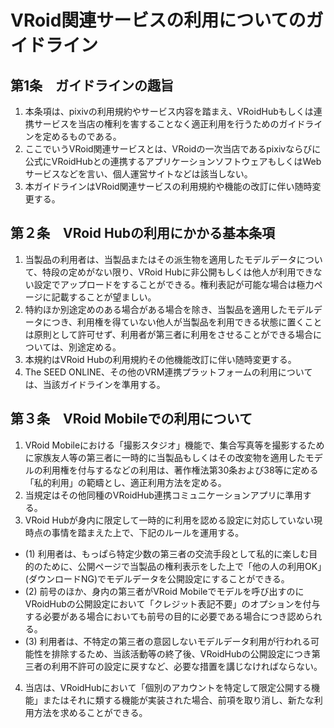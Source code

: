 # VRoid関連サービスの利用についてのガイドライン
## 第1条　ガイドラインの趣旨
1. 本条項は、pixivの利用規約やサービス内容を踏まえ、VRoidHubもしくは連携サービスを当店の権利を害することなく適正利用を行うためのガイドラインを定めるものである。
2. ここでいうVRoid関連サービスとは、VRoidの一次当店であるpixivならびに公式にVRoidHubとの連携するアプリケーションソフトウェアもしくはWebサービスなどを言い、個人運営サイトなどは該当しない。
3. 本ガイドラインはVRoid関連サービスの利用規約や機能の改訂に伴い随時変更する。

## 第２条　VRoid Hubの利用にかかる基本条項
1.  当製品の利用者は、当製品またはその派生物を適用したモデルデータについて、特段の定めがない限り、VRoid Hubに非公開もしくは他人が利用できない設定でアップロードをすることができる。権利表記が可能な場合は極力ページに記載することが望ましい。
2. 特約ほか別途定めのある場合がある場合を除き、当製品を適用したモデルデータにつき、利用権を得ていない他人が当製品を利用できる状態に置くことは原則として許可せず、利用者が第三者に利用をさせることができる場合については、別途定める。
3. 本規約はVRoid Hubの利用規約その他機能改訂に伴い随時変更する。
4. The SEED ONLINE、その他のVRM連携プラットフォームの利用については、当該ガイドラインを準用する。

## 第３条　VRoid Mobileでの利用について
1. VRoid Mobileにおける「撮影スタジオ」機能で、集合写真等を撮影するために家族友人等の第三者に一時的に当製品もしくはその改変物を適用したモデルの利用権を付与するなどの利用は、著作権法第30条および38等に定める「私的利用」の範疇とし、適正利用方法を定める。
2. 当規定はその他同種のVRoidHub連携コミュニケーションアプリに準用する。
3. VRoid Hubが身内に限定して一時的に利用を認める設定に対応していない現時点の事情を踏まえた上で、下記のルールを運用する。
 - (1) 利用者は、もっぱら特定少数の第三者の交流手段として私的に楽しむ目的のために、公開ページで当製品の権利表示をした上で「他の人の利用OK」(ダウンロードNG)でモデルデータを公開設定にすることができる。
 - (2) 前号のほか、身内の第三者がVRoid Mobileでモデルを呼び出すのにVRoidHubの公開設定において「クレジット表記不要」のオプションを付与する必要がある場合においても前号の目的に必要である場合につき認められる。
 - (3) 利用者は、不特定の第三者の意図しないモデルデータ利用が行われる可能性を排除するため、当該活動等の終了後、VRoidHubの公開設定につき第三者の利用不許可の設定に戻すなど、必要な措置を講じなければならない。
4. 当店は、VRoidHubにおいて「個別のアカウントを特定して限定公開する機能」またはそれに類する機能が実装された場合、前項を取り消し、新たな利用方法を求めることができる。
